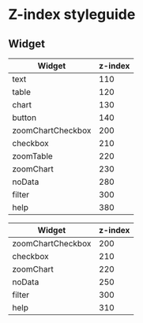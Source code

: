 # Z-index styleguide

## Widget

| Widget            | z-index |
| ----------------- | ------- |
| text              | 110     |
| table             | 120     |
| chart             | 130     |
| button            | 140     |
| zoomChartCheckbox | 200     |
| checkbox          | 210     |
| zoomTable         | 220     |
| zoomChart         | 230     |
| noData            | 280     |
| filter            | 300     |
| help              | 380     |

| Widget            | z-index |
| ----------------- | ------- |
| zoomChartCheckbox | 200     |
| checkbox          | 210     |
| zoomChart         | 220     |
| noData            | 250     |
| filter            | 300     |
| help              | 310     |
